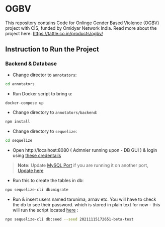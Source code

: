 # OGBV

This repository contains Code for Onlinge Gender Based Violence (OGBV) project with CIS, funded by Omidyar Network India.
Read more about the project here: https://tattle.co.in/products/ogbv/

## Instruction to Run the Project

### Backend & Database

- Change director to `annotators`:

```bash
cd annotators
```

- Run Docker script to bring u:

```bash
docker-compose up
```

- Change directory to `annotators/backend`:

```bash
npm install
```

- Change directory to `sequelize`:

```bash
cd sequelize
```

- Open http://localhost:8080 ( Admnier running upon - DB GUI ) & login using [these credentails](./annotators/backend/sequelize/config/config.js#L3-#L5)

> **Note:** Update [MySQL Port](./annotators/docker-compose.yml#L14) if you are running it on another port, [Update here](./annotators/backend/sequelize/config/config.js#L7)

- Run this to create the tables in db:

```bash
npx sequelize-cli db:migrate
```

- Run & insert users named tarunima, arnav etc. You will have to check the db to see their password. which is stored in plain text for now - this will run the script located [here](https://github.com/tattle-made/OGBV/blob/main/annotators/backend/sequelize/seeders/20211115172651-beta-test.js) :

```bash
npx sequelize-cli db:seed --seed 20211115172651-beta-test
```
